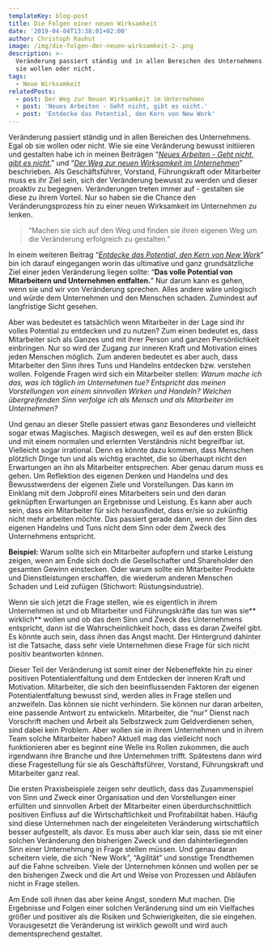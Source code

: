 ```yaml
---
templateKey: blog-post
title: Die Folgen einer neuen Wirksamkeit
date: '2019-04-04T13:38:01+02:00'
author: Christoph Rauhut
image: /img/die-folgen-der-neuen-wirksamkeit-2-.png
description: >-
  Veränderung passiert ständig und in allen Bereichen des Unternehmens. Egal ob
  sie wollen oder nicht.
tags:
  - Neue Wirksamkeit
relatedPosts:
  - post: Der Weg zur Neuen Wirksamkeit im Unternehmen
  - post: 'Neues Arbeiten - Geht nicht, gibt es nicht.'
  - post: 'Entdecke das Potential, den Kern von New Work'
---
```

Veränderung passiert ständig und in allen Bereichen des Unternehmens. Egal ob sie wollen oder nicht. Wie sie eine Veränderung bewusst initiieren und gestalten habe ich in meinen Beiträgen “[_Neues Arbeiten - Geht nicht, gibt es nicht_.](https://www.realexperts.de/blog/2019-01-02-neues-arbeiten-geht-nicht-gibt-es-nicht/)” und “[_Der Weg zur neuen Wirksamkeit im Unternehmen_](https://docs.google.com/document/d/1qpdntfNjVlYqc0HUxWkLCj8Bf1oYsEc24stnVWkxZOw/edit)” beschrieben. Als Geschäftsführer, Vorstand, Führungskraft oder Mitarbeiter muss es ihr Ziel sein, sich der Veränderung bewusst zu werden und dieser proaktiv zu begegnen. Veränderungen treten immer auf - gestalten sie diese zu ihrem Vorteil. Nur so haben sie die Chance den Veränderungsprozess hin zu einer neuen Wirksamkeit im Unternehmen zu lenken. 

> “Machen sie sich auf den Weg und finden sie ihren eigenen Weg um die Veränderung erfolgreich zu gestalten.”

In einem weiteren Beitrag “[_Entdecke das Potential, den Kern von New Work_](https://www.realexperts.de/blog/2018-11-18-entdecke-das-potential-der-kern-von-new-work/)” bin ich darauf eingegangen worin das ultimative und ganz grundsätzliche Ziel einer jeden Veränderung liegen sollte: “**Das volle Potential von Mitarbeitern und Unternehmen entfalten.**” Nur darum kann es gehen, wenn sie und wir von Veränderung sprechen. Alles andere wäre unlogisch und würde dem Unternehmen und den Menschen schaden. Zumindest auf langfristige Sicht gesehen. 

Aber was bedeutet es tatsächlich wenn Mitarbeiter in der Lage sind ihr volles Potential zu entdecken und zu nutzen? Zum einen bedeutet es, dass Mitarbeiter sich als Ganzes und mit ihrer Person und ganzen Persönlichkeit einbringen. Nur so wird der Zugang zur inneren Kraft und Motivation eines jeden Menschen möglich. Zum anderen bedeutet es aber auch, dass Mitarbeiter den Sinn ihres Tuns und Handelns entdecken bzw. verstehen wollen. Folgende Fragen wird sich ein Mitarbeiter stellen: _Warum mache ich das, was ich täglich im Unternehmen tue? Entspricht das meinen Vorstellungen von einem sinnvollen Wirken und Handeln? Welchen übergreifenden Sinn verfolge ich als Mensch und als Mitarbeiter im Unternehmen?_ 

Und genau an dieser Stelle passiert etwas ganz Besonderes und vielleicht sogar etwas Magisches. Magisch deswegen, weil es auf den ersten Blick und mit einem normalen und erlernten Verständnis nicht begreifbar ist. Vielleicht sogar irrational. Denn es könnte dazu kommen, dass Menschen plötzlich Dinge tun und als wichtig erachtet, die so überhaupt nicht den Erwartungen an ihn als Mitarbeiter entsprechen. Aber genau darum muss es gehen. Um Reflektion des eigenen Denken und Handelns und des Bewusstwerdens der eigenen Ziele und Vorstellungen. Das kann im Einklang mit dem Jobprofil eines Mitarbeiters sein und den daran geknüpften Erwartungen an Ergebnisse und Leistung. Es kann aber auch sein, dass ein Mitarbeiter für sich herausfindet, dass er/sie so zukünftig nicht mehr arbeiten möchte. Das passiert gerade dann, wenn der Sinn des eigenen Handelns und Tuns nicht dem Sinn oder dem Zweck des Unternehmens entspricht. 

**Beispiel:** Warum sollte sich ein Mitarbeiter aufopfern und starke Leistung zeigen, wenn am Ende sich doch die Gesellschafter und Shareholder den gesamten Gewinn einstecken. Oder warum sollte ein Mitarbeiter Produkte und Dienstleistungen erschaffen, die wiederum anderen Menschen Schaden und Leid zufügen (Stichwort: Rüstungsindustrie). 

Wenn sie sich jetzt die Frage stellen, wie es eigentlich in ihrem Unternehmen ist und ob Mitarbeiter und Führungskräfte das tun was sie** wirklich** wollen und ob das dem Sinn und Zweck des Unternehmens entspricht, dann ist die Wahrscheinlichkeit hoch, dass es daran Zweifel gibt. Es könnte auch sein, dass ihnen das Angst macht. Der Hintergrund dahinter ist die Tatsache, dass sehr viele Unternehmen diese Frage für sich nicht positiv beantworten können.

Dieser Teil der Veränderung ist somit einer der Nebeneffekte hin zu einer positiven Potentialentfaltung und dem Entdecken der inneren Kraft und Motivation. Mitarbeiter, die sich den beeinflussenden Faktoren der eigenen Potentialentfaltung bewusst sind, werden alles in Frage stellen und anzweifeln. Das können sie nicht verhindern. Sie können nur daran arbeiten, eine passende Antwort zu entwickeln. Mitarbeiter, die “nur” Dienst nach Vorschrift machen und Arbeit als Selbstzweck zum Geldverdienen sehen, sind dabei kein Problem. Aber wollen sie in ihrem Unternehmen und in ihrem Team solche Mitarbeiter haben? Aktuell mag das vielleicht noch funktionieren aber es beginnt eine Welle ins Rollen zukommen, die auch irgendwann ihre Branche und ihre Unternehmen trifft. Spätestens dann wird diese Fragestellung für sie als Geschäftsführer, Vorstand, Führungskraft und Mitarbeiter ganz real. 

Die ersten Praxisbeispiele zeigen sehr deutlich, dass das Zusammenspiel von Sinn und Zweck einer Organisation und den Vorstellungen einer erfüllten und sinnvollen Arbeit der Mitarbeiter einen überdurchschnittlich positiven Einfluss auf die Wirtschaftlichkeit und Profitabilität haben. Häufig sind diese Unternehmen nach der eingeleiteten Veränderung wirtschaftlich besser aufgestellt, als davor. Es muss aber auch klar sein, dass sie mit einer solchen Veränderung den bisherigen Zweck und den dahinterliegenden Sinn einer Unternehmung in Frage stellen müssen. Und genau daran scheitern viele, die sich “New Work”, “Agilität” und sonstige Trendthemen auf die Fahne schreiben. Viele der Unternehmen können und wollen per se den bisherigen Zweck und die Art und Weise von Prozessen und Abläufen nicht in Frage stellen. 

Am Ende soll ihnen das aber keine Angst, sondern Mut machen. Die Ergebnisse und Folgen einer solchen Veränderung sind um ein Vielfaches größer und positiver als die Risiken und Schwierigkeiten, die sie eingehen. Vorausgesetzt die Veränderung ist wirklich gewollt und wird auch dementsprechend gestaltet.
